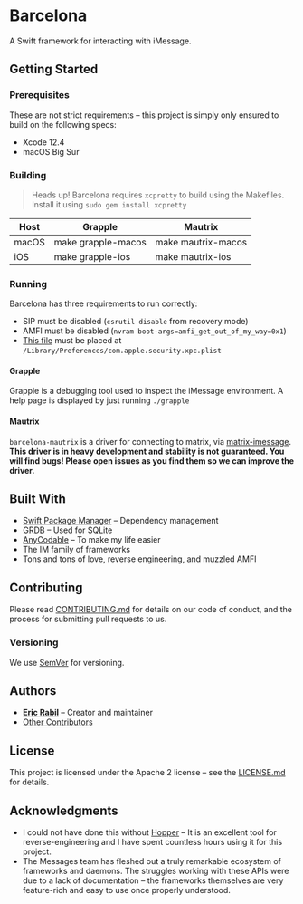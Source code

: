 # Barcelona
A Swift framework for interacting with iMessage.

## Getting Started

### Prerequisites
These are not strict requirements – this project is simply only ensured to build on the following specs:

- Xcode 12.4
- macOS Big Sur

### Building

> Heads up! Barcelona requires `xcpretty` to build using the Makefiles. Install it using `sudo gem install xcpretty`

| Host  | Grapple            | Mautrix            |
|-------|--------------------|--------------------|
| macOS | make grapple-macos | make mautrix-macos |
| iOS   | make grapple-ios   | make mautrix-ios   |

### Running

Barcelona has three requirements to run correctly:

- SIP must be disabled (`csrutil disable` from recovery mode)
- AMFI must be disabled (`nvram boot-args=amfi_get_out_of_my_way=0x1`)
- [This file](com.apple.security.xpc.plist) must be placed at `/Library/Preferences/com.apple.security.xpc.plist`

#### Grapple

Grapple is a debugging tool used to inspect the iMessage environment. A help page is displayed by just running `./grapple`

#### Mautrix

`barcelona-mautrix` is a driver for connecting to matrix, via [matrix-imessage](https://github.com/mautrix/imessage). **This driver is in heavy development and stability is not guaranteed. You will find bugs! Please open issues as you find them so we can improve the driver.**

## Built With
- [Swift Package Manager](https://github.com/apple/swift-package-manager) – Dependency management
- [GRDB](https://github.com/groue/GRDB.swift) – Used for SQLite
- [AnyCodable](https://github.com/Flight-School/AnyCodable) – To make my life easier
- The IM family of frameworks
- Tons and tons of love, reverse engineering, and muzzled AMFI

## Contributing
Please read [CONTRIBUTING.md](CONTRIBUTING.md) for details on our code of conduct, and the process for submitting pull requests to us.

### Versioning
We use [SemVer](http://semver.org/) for versioning.

## Authors
- **[Eric Rabil](https://twitter.com/ericrabil)** – Creator and maintainer
- [Other Contributors](https://github.com/open-imcore/imessage-rest/contributors)

## License
This project is licensed under the Apache 2 license – see the [LICENSE.md](LICENSE.md) for details.

## Acknowledgments
- I could not have done this without [Hopper](https://www.hopperapp.com/) – It is an excellent tool for reverse-engineering and I have spent countless hours using it for this project.
- The Messages team has fleshed out a truly remarkable ecosystem of frameworks and daemons. The struggles working with these APIs were due to a lack of documentation – the frameworks themselves are very feature-rich and easy to use once properly understood.
